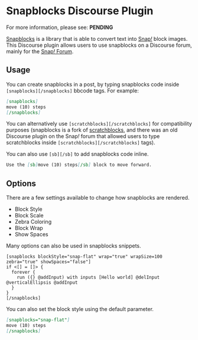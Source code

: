 # **Snapblocks** Discourse Plugin

For more information, please see: **PENDING**

[Snapblocks](https://snap-blocks.github.io/) is a library that is able to convert text into [Snap<i>!</i>](https://snap.berkeley.edu/) block images. This Discourse plugin allows users to use snapblocks on a Discourse forum, mainly for the [Snap<i>!</i> Forum](https://forum.snap.berkeley.edu/).

## Usage

You can create snapblocks in a post, by typing snapblocks code inside `[snapblocks][/snapblocks]` bbcode tags. For example:

```markdown
[snapblocks]
move (10) steps
[/snapblocks]
```

You can alternatively use `[scratchblocks][/scratchblocks]` for compatibility purposes (snapblocks is a fork of [scratchblocks](https://scratchblocks.github.io/), and there was an old Discourse plugin on the Snap<i>!</i> forum that allowed users to type scratchblocks inside `[scratchblocks][/scratchblocks]` tags).

You can also use `[sb][/sb]` to add snapblocks code inline.

```markdown
Use the [sb]move (10) steps[/sb] block to move forward.
```

## Options

There are a few settings available to change how snapblocks are rendered.

- Block Style
- Block Scale
- Zebra Coloring
- Block Wrap
- Show Spaces

Many options can also be used in snapblocks snippets.

```
[snapblocks blockStyle="snap-flat" wrap="true" wrapSize=100 zebra="true" showSpaces="false"]
if <[] = []> {
  forever {
    run ({} @addInput) with inputs [Hello world] @delInput @verticalEllipsis @addInput
  }
}
[/snapblocks]
```

You can also set the block style using the default parameter.

```markdown
[snapblocks="snap-flat"]
move (10) steps
[/snapblocks]
```
